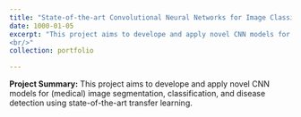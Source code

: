 ```yaml
---
title: "State-of-the-art Convolutional Neural Networks for Image Classification and Object Detection"
date: 1000-01-05
excerpt: "This project aims to develope and apply novel CNN models for (medical) image segmentation, classification, and disease detection using state-of-the-art transfer learning. 
<br/>"
collection: portfolio

---
```

**Project Summary:** This project aims to develope and apply novel CNN models for (medical) image segmentation, classification, and disease detection using state-of-the-art transfer learning.
